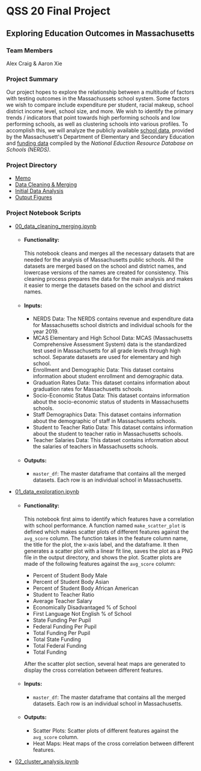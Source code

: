 # QSS 20 Final Project

## Exploring Education Outcomes in Massachusetts

### Team Members

Alex Craig & Aaron Xie

### Project Summary

Our project hopes to explore the relationship between a multitude of factors with testing outcomes in the Massachussets school system. Some factors we wish to compare include expenditure per student, racial makeup, school district income level, school size, and more. We wish to identify the primary trends / indicators that point towards high performing schools and low performing schools, as well as clustering schools into various profiles. To accomplish this, we will analyze the publicly available [school data](https://www.doe.mass.edu/SchDistrictData.html), provided by the Massachusett's Department of Elementary and Secondary Education and [funding data](https://edunomicslab.org/nerds/) compiled by the _National Eduction Resource Database on Schools (NERDS)_.

### Project Directory

- [Memo](https://www.overleaf.com/read/hvfwqpmshnnk)
- [Data Cleaning & Merging](https://github.com/alexcraig043/qss-20-final-project/blob/main/src/code/00_data_cleaning_merging.ipynb)
- [Initial Data Analysis](https://github.com/alexcraig043/qss-20-final-project/blob/main/src/code/01_data_exploration.ipynb)
- [Output Figures](https://github.com/alexcraig043/qss-20-final-project/tree/main/src/output/figures)

### Project Notebook Scripts

- [00_data_cleaning_merging.ipynb](https://github.com/alexcraig043/qss-20-final-project/blob/main/src/code/00_data_cleaning_merging.ipynb)

  - #### Functionality:

    This notebook cleans and merges all the necessary datasets that are needed for the analysis of Massachusetts public schools. All the datasets are merged based on the school and district names, and lowercase versions of the names are created for consistency. This cleaning process prepares the data for the main analysis and makes it easier to merge the datasets based on the school and district names.

  - #### Inputs:

    - NERDS Data: The NERDS contains revenue and expenditure data for Massachusetts school districts and individual schools for the year 2019.
    - MCAS Elementary and High School Data: MCAS (Massachusetts Comprehensive Assessment System) data is the standardized test used in Massachusetts for all grade levels through high school. Separate datasets are used for elementary and high school.
    - Enrollment and Demographic Data: This dataset contains information about student enrollment and demographic data.
    - Graduation Rates Data: This dataset contains information about graduation rates for Massachusetts schools.
    - Socio-Economic Status Data: This dataset contains information about the socio-economic status of students in Massachusetts schools.
    - Staff Demographics Data: This dataset contains information about the demographic of staff in Massachusetts schools.
    - Student to Teacher Ratio Data: This dataset contains information about the student to teacher ratio in Massachusetts schools.
    - Teacher Salaries Data: This dataset contains information about the salaries of teachers in Massachusetts schools.

  - #### Outputs:
    - `master_df`: The master dataframe that contains all the merged datasets. Each row is an individual school in Massachusetts.

- [01_data_exploration.ipynb](https://github.com/alexcraig043/qss-20-final-project/blob/main/src/code/01_data_exploration.ipynb)

  - #### Functionality:

    This notebook first aims to identify which features have a correlation with school performance. A function named `make_scatter_plot` is defined which makes scatter plots of different features against the `avg_score` column. The function takes in the feature column name, the title for the plot, the x-axis label, and the dataframe. It then generates a scatter plot with a linear fit line, saves the plot as a PNG file in the output directory, and shows the plot. Scatter plots are made of the following features against the `avg_score` column:

    - Percent of Student Body Male
    - Percent of Student Body Asian
    - Percent of Student Body African American
    - Student to Teacher Ratio
    - Average Teacher Salary
    - Economically Disadvantaged % of School
    - First Language Not English % of School
    - State Funding Per Pupil
    - Federal Funding Per Pupil
    - Total Funding Per Pupil
    - Total State Funding
    - Total Federal Funding
    - Total Funding

    After the scatter plot section, several heat maps are generated to display the cross correlation between different features.

  - #### Inputs:

    - `master_df`: The master dataframe that contains all the merged datasets. Each row is an individual school in Massachusetts.

  - #### Outputs:

    - Scatter Plots: Scatter plots of different features against the `avg_score` column.
    - Heat Maps: Heat maps of the cross correlation between different features.

- [02_cluster_analysis.ipynb](https://github.com/alexcraig043/qss-20-final-project/blob/main/src/code/02_cluster_analysis.ipynb)
